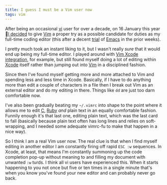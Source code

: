 ```yaml
---
title: I guess I must be a Vim user now
tags: vim
---
```


After being an occasional [vi](/wiki/vi) user for over a decade, on 16 January this year [I decided](/blog/0-minutes-with-vim) to give [Vim](/wiki/Vim) a proper try as a possible candidate for duties as my full-time coding editor (this after a decent [trial](/blog/trying-emacs) of [Emacs](/wiki/Emacs) in the prior weeks).

I pretty much took an instant liking to it, but I wasn't really *sure* that it would end up being my full-time editor. I played around with [Vim Xcode integration](/wiki/Vim_Xcode_integration), for example, but still found myself doing a lot of editing within [Xcode](/wiki/Xcode) itself rather than jumping out into [Vim](/wiki/Vim) in a disciplined fashion.

Since then I've found myself getting more and more attached to Vim and spending less and less time in Xcode. Basically, if I have to do anything more than edit a couple of characters in a file then I break out Vim as an external editor and do my editing in there. Things like `dd` are just too darn comfortable now.

I've also been gradually beating my `~/.vimrc` into shape to the point where it allows me to edit [C](/wiki/C), [Ruby](/wiki/Ruby) *and* plain text in an equally comfortable fashion. Funnily enough it's that last one, editing plain text, which was the last card to fall (basically because plain text often has long lines and relies on soft-wrapping, and I needed some adequate vimrc-fu to make that happen in a nice way).

So I think I am a real Vim user now. The real clue is that when I find myself editing in another editor I am constantly firing off rapid `ESC :w` sequences. In Xcode, at least, that means I'm constantly summoning up the code completion pop-up without meaning to and filling my document with unwanted `:w` turds. I think all vi users have experienced this. When it starts happening to you not once but five or ten times in a single minute that's when you know you've found your new editor and can probably never go back.
